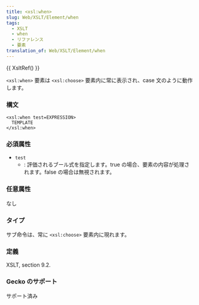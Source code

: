 ```yaml
---
title: <xsl:when>
slug: Web/XSLT/Element/when
tags:
  - XSLT
  - when
  - リファレンス
  - 要素
translation_of: Web/XSLT/Element/when
---
```

{{ XsltRef() }}

`<xsl:when>` 要素は `<xsl:choose>` 要素内に常に表示され、case 文のように動作します。

### 構文

```
<xsl:when test=EXPRESSION>
  TEMPLATE
</xsl:when>
```

### 必須属性

- `test`
  - : 評価されるブール式を指定します。true の場合、要素の内容が処理されます。false の場合は無視されます。

### 任意属性

なし

### タイプ

サブ命令は、常に `<xsl:choose>` 要素内に現れます。

### 定義

XSLT, section 9.2.

### Gecko のサポート

サポート済み

